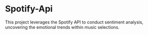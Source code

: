 # Spotify-Api
This project leverages the Spotify API to conduct sentiment analysis, uncovering the emotional trends within music selections.
